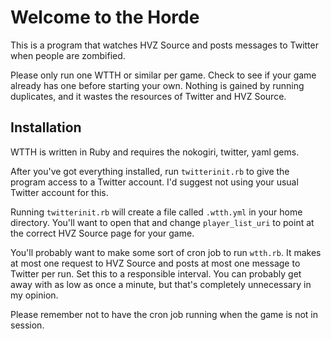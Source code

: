 # Welcome to the Horde

This is a program that watches HVZ Source and posts messages to Twitter when people are zombified.

Please only run one WTTH or similar per game. Check to see if your game already has one before starting your own. Nothing is gained by running duplicates, and it wastes the resources of Twitter and HVZ Source.

## Installation
WTTH is written in Ruby and requires the nokogiri, twitter, yaml gems.

After you've got everything installed, run `twitterinit.rb` to give the program access to a Twitter account. I'd suggest not using your usual Twitter account for this.

Running `twitterinit.rb` will create a file called `.wtth.yml` in your home directory. You'll want to open that and change `player_list_uri` to point at the correct HVZ Source page for your game.

You'll probably want to make some sort of cron job to run `wtth.rb`. It makes at most one request to HVZ Source and posts at most one message to Twitter per run. Set this to a responsible interval. You can probably get away with as low as once a minute, but that's completely unnecessary in my opinion.

Please remember not to have the cron job running when the game is not in session.
